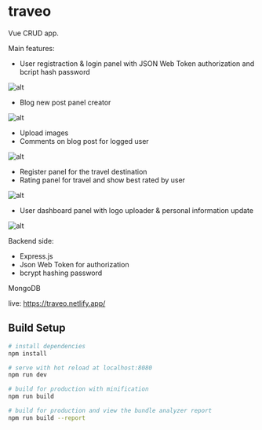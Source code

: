 # traveo

Vue CRUD app. 

Main features:
- User registraction & login panel with JSON Web Token authorization and bcript hash password

![alt](https://res.cloudinary.com/donmoqxem/image/upload/v1601719934/github_markdown/Zrzut_ekranu_2020-10-3_o_12.08.26_jeq25g.png)

- Blog new post panel creator

![alt](https://res.cloudinary.com/donmoqxem/image/upload/v1601719934/github_markdown/Zrzut_ekranu_2020-10-3_o_12.07.28_xwsyos.png)

- Upload images
- Comments on blog post for logged user

![alt](https://res.cloudinary.com/donmoqxem/image/upload/v1601719941/github_markdown/Zrzut_ekranu_2020-10-3_o_12.09.26_golwdt.png)

- Register panel for the travel destination
- Rating panel for travel and show best rated by user

![alt](https://res.cloudinary.com/donmoqxem/image/upload/v1601719940/github_markdown/Zrzut_ekranu_2020-10-3_o_12.07.52_aublhk.png)

- User dashboard panel with logo uploader & personal information update

![alt](https://res.cloudinary.com/donmoqxem/image/upload/v1601720638/github_markdown/Zrzut_ekranu_2020-10-3_o_12.23.29_ytcouo.png)

Backend side: 
- Express.js
- Json Web Token for authorization
- bcrypt hashing password

MongoDB 

live:
https://traveo.netlify.app/


## Build Setup

``` bash
# install dependencies
npm install

# serve with hot reload at localhost:8080
npm run dev

# build for production with minification
npm run build

# build for production and view the bundle analyzer report
npm run build --report
```
